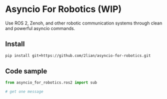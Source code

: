 # Asyncio For Robotics (WIP)

Use ROS 2, Zenoh, and other robotic communication systems through clean and powerful asyncio commands.

## Install

```bash
pip install git+https://github.com/2lian/asyncio-for-robotics.git
```

## Code sample

```python
from asyncio_for_robotics.ros2 import sub

# get one message
```
